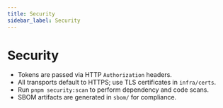 ```yaml
---
title: Security
sidebar_label: Security
---
```


# Security

- Tokens are passed via HTTP `Authorization` headers.
- All transports default to HTTPS; use TLS certificates in `infra/certs`.
- Run `pnpm security:scan` to perform dependency and code scans.
- SBOM artifacts are generated in `sbom/` for compliance.

